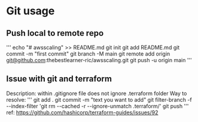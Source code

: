 # Git usage
## Push local to remote repo
'''
echo "# awsscaling" >> README.md
git init
git add README.md
git commit -m "first commit"
git branch -M main
git remote add origin git@github.com:thebestlearner-ric/awsscaling.git
git push -u origin main
'''
## Issue with git and terraform
Description: within .gitignore file does not ignore .terraform folder
Way to resolve:
'''
git add .
git commit -m "text you want to add"
git filter-branch -f --index-filter 'git rm --cached -r --ignore-unmatch .terraform/'
git push 
''' 
ref: https://github.com/hashicorp/terraform-guides/issues/92